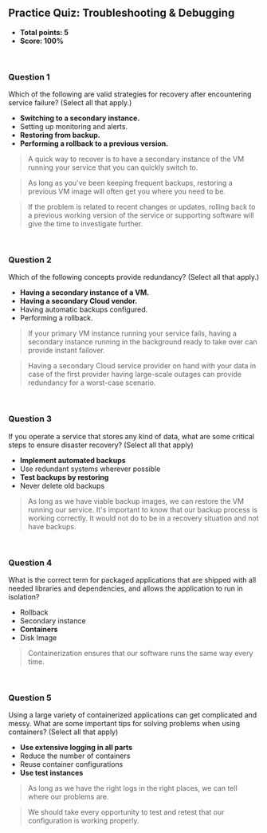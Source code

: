 ## Practice Quiz: Troubleshooting & Debugging
* **Total points: 5**
* **Score: 100%**

<br>

### Question 1

Which of the following are valid strategies for recovery after encountering service failure? (Select all that apply.)

* **Switching to a secondary instance.**
* Setting up monitoring and alerts.
* **Restoring from backup.**
* **Performing a rollback to a previous version.**

> A quick way to recover is to have a secondary instance of the VM running your service that you can quickly switch to.

> As long as you've been keeping frequent backups, restoring a previous VM image will often get you where you need to be.

> If the problem is related to recent changes or updates, rolling back to a previous working version of the service or supporting software will give the time to investigate further.

<br>

### Question 2

Which of the following concepts provide redundancy? (Select all that apply.)

* **Having a secondary instance of a VM.**
* **Having a secondary Cloud vendor.**
* Having automatic backups configured.
* Performing a rollback.


> If your primary VM instance running your service fails, having a secondary instance running in the background ready to take over can provide instant failover.

> Having a secondary Cloud service provider on hand with your data in case of the first provider having large-scale outages can provide redundancy for a worst-case scenario.

<br>

### Question 3

If you operate a service that stores any kind of data, what are some critical steps to ensure disaster recovery? (Select all that apply)

* **Implement automated backups**
* Use redundant systems wherever possible
* **Test backups by restoring**
* Never delete old backups

> As long as we have viable backup images, we can restore the VM running our service.
> It's important to know that our backup process is working correctly. It would not do to be in a recovery situation and not have backups.

<br>

### Question 4

What is the correct term for packaged applications that are shipped with all needed libraries and dependencies, and allows the application to run in isolation?

* Rollback
* Secondary instance
* **Containers**
* Disk Image

> Containerization ensures that our software runs the same way every time.

<br>

### Question 5

Using a large variety of containerized applications can get complicated and messy. What are some important tips for solving problems when using containers? (Select all that apply)

* **Use extensive logging in all parts**
* Reduce the number of containers
* Reuse container configurations
* **Use test instances**

> As long as we have the right logs in the right places, we can tell where our problems are.

> We should take every opportunity to test and retest that our configuration is working properly.

